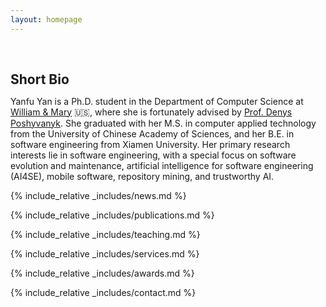 ```yaml
---
layout: homepage
---
```


<h1 id="about-me"></h1>

<h2 style="margin: 60px 0px 10px;">Short Bio</h2>

Yanfu Yan is a Ph.D. student in the Department of Computer Science at [William & Mary](https://www.wm.edu/) 🇺🇸, where she is fortunately advised by [Prof. Denys Poshyvanyk](https://www.cs.wm.edu/~denys/). She graduated with her M.S. in computer applied technology from the University of Chinese Academy of Sciences, and her B.E. in software engineering from Xiamen University. Her primary research interests lie in software engineering, with a special focus on software evolution and maintenance, artificial intelligence for software engineering (AI4SE), mobile software, repository mining, and trustworthy AI. 


<!--
<strong style="color:#e74d3c; font-weight:600"><strong style="color:#e74d3c; font-weight:600">I am currently on the 2023-2024 academic job market, looking for faculty positions in CS, CSE, ECE, IEOR, etc., related to Artificial Intelligence, Computer Vision, and Machine Learning. Please feel free to contact me if you are interested. I am also happy to give talks on my research in related seminars.</strong></strong>
-->

{% include_relative _includes/news.md %}

{% include_relative _includes/publications.md %}

<!-- {% include_relative _includes/preprints.md %} -->

{% include_relative _includes/teaching.md %}

{% include_relative _includes/services.md %}

{% include_relative _includes/awards.md %}

{% include_relative _includes/contact.md %}
